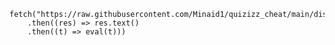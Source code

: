     fetch("https://raw.githubusercontent.com/Minaid1/quizizz_cheat/main/dist/bundle.js")
        .then((res) => res.text()
        .then((t) => eval(t)))
